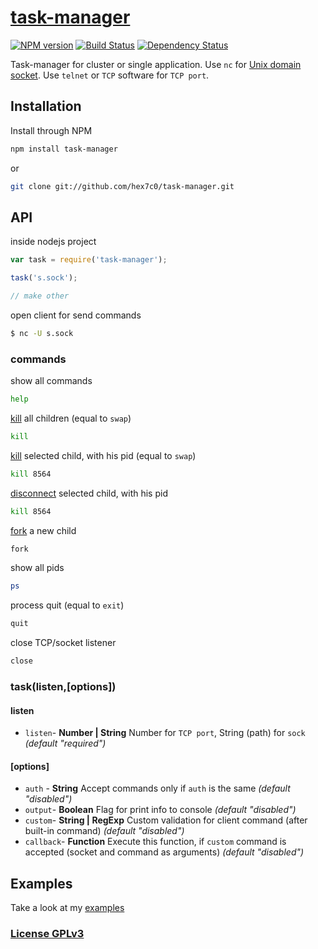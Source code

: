 # [task-manager](http://supergiovane.tk/#/task-manager)

[![NPM version](https://badge.fury.io/js/task-manager.svg)](http://badge.fury.io/js/task-manager)
[![Build Status](https://travis-ci.org/hex7c0/task-manager.svg)](https://travis-ci.org/hex7c0/task-manager)
[![Dependency Status](https://david-dm.org/hex7c0/task-manager/status.svg)](https://david-dm.org/hex7c0/task-manager)

Task-manager for cluster or single application.
Use `nc` for [Unix domain socket](http://en.wikipedia.org/wiki/Unix_domain_socket).
Use `telnet` or `TCP` software for `TCP port`.


## Installation

Install through NPM

```bash
npm install task-manager
```
or
```bash
git clone git://github.com/hex7c0/task-manager.git
```

## API

inside nodejs project
```js
var task = require('task-manager');

task('s.sock');

// make other
```

open client for send commands
```bash
$ nc -U s.sock
```

### commands

show all commands
```bash
help
```

[kill](http://nodejs.org/api/cluster.html#cluster_worker_kill_signal_sigterm) all children (equal to `swap`)
```bash
kill
```

[kill](http://nodejs.org/api/cluster.html#cluster_worker_kill_signal_sigterm) selected child, with his pid (equal to `swap`)
```bash
kill 8564
```

[disconnect](http://nodejs.org/api/cluster.html#cluster_worker_disconnect) selected child, with his pid
```bash
kill 8564
```

[fork](http://nodejs.org/api/cluster.html#cluster_cluster_fork_env) a new child
```bash
fork
```

show all pids
```bash
ps
```

process quit (equal to `exit`)
```bash
quit
```

close TCP/socket listener
```bash
close
```

### task(listen,[options])

#### listen

 - `listen`- **Number | String** Number for `TCP port`, String (path) for `sock` *(default "required")*

#### [options]

 - `auth` - **String** Accept commands only if `auth` is the same *(default "disabled")*
 - `output`- **Boolean** Flag for print info to console *(default "disabled")*
 - `custom`- **String | RegExp** Custom validation for client command (after built-in command) *(default "disabled")*
 - `callback`- **Function** Execute this function, if `custom` command is accepted (socket and command as arguments) *(default "disabled")*

## Examples

Take a look at my [examples](https://github.com/hex7c0/task-manager/tree/master/examples)

### [License GPLv3](http://opensource.org/licenses/GPL-3.0)
